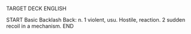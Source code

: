 TARGET DECK
ENGLISH

START
Basic
Backlash
Back: n. 1 violent, usu. Hostile, reaction. 2 sudden recoil in a mechanism.
END
